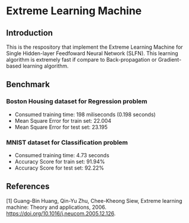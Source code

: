 # Extreme Learning Machine

## Introduction
This is the respository that implement the Extreme Learning Machine for Single Hidden-layer Feedfoward Neural Network (SLFN). This learning algorithm is extremely fast if compare to Back-propagation or Gradient-based learning algorithm.

## Benchmark

### Boston Housing dataset for Regression problem
- Consumed training time: 198 miliseconds (0.198 seconds)
- Mean Square Error for train set: 22.004
- Mean Square Error for test set: 23.195

### MNIST dataset for Classification problem
- Consumed training time: 4.73 seconds
- Accuracy Score for train set: 91.94%
- Accuracy Score for test set: 92.22%


## References

[1] Guang-Bin Huang, Qin-Yu Zhu, Chee-Kheong Siew, Extreme learning machine: Theory and applications, 2006. https://doi.org/10.1016/j.neucom.2005.12.126.